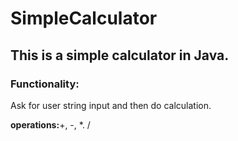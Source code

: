 # SimpleCalculator
<h2>This is a simple calculator in Java.
</h2>

<h3>Functionality:</h3>
<p>Ask for user string input and then do calculation.</p>

<p><b>operations:</b>+, -, *. /</p>